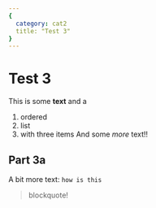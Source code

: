 ```yaml
---
{
  category: cat2
  title: "Test 3"
}
---
```

# Test 3
This is some **text**
and a
1. ordered
1. list
1. with three items
And some _more_ text!!

## Part 3a
A bit more text: `how is this`

> blockquote!

